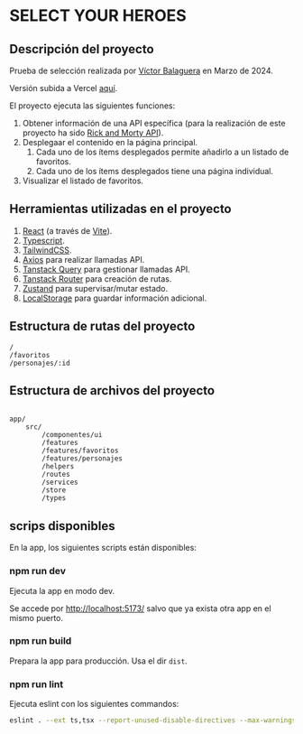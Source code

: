 # SELECT YOUR HEROES

## Descripción del proyecto

Prueba de selección realizada por [Víctor Balaguera](https://www.balaguera.es/) en Marzo de 2024.

Versión subida a Vercel [aquí](https://select-your-heroes.vercel.app/).

El proyecto ejecuta las siguientes funciones:

1. Obtener información de una API específica (para la realización de este proyecto ha sido [Rick and Morty API](https://rickandmortyapi.com/documentation)).
2. Desplegaar el contenido en la página principal.
   1. Cada uno de los ítems desplegados permite añadirlo a un listado de favoritos.
   2. Cada uno de los ítems desplegados tiene una página individual.
3. Visualizar el listado de favoritos.

## Herramientas utilizadas en el proyecto

1. [React](https://es.react.dev/reference/react) (a través de [Vite](https://vitejs.dev/guide/)).
2. [Typescript](https://www.typescriptlang.org/).
3. [TailwindCSS](https://tailwindcss.com/).
4. [Axios](https://axios-http.com/es/docs/intro) para realizar llamadas API.
5. [Tanstack Query](https://tanstack.com/query/latest/docs/framework/react/overview) para gestionar llamadas API.
6. [Tanstack Router](https://tanstack.com/router/latest/docs/framework/react/overview) para creación de rutas.
7. [Zustand](https://docs.pmnd.rs/zustand/getting-started/introduction) para supervisar/mutar estado.
8. [LocalStorage](https://developer.mozilla.org/es/docs/Web/API/Window/localStorage) para guardar información adicional.

## Estructura de rutas del proyecto

```
/
/favoritos
/personajes/:id
```

## Estructura de archivos del proyecto

```

app/
    src/
        /componentes/ui
        /features
        /features/favoritos
        /features/personajes
        /helpers
        /routes
        /services
        /store
        /types

```

## scrips disponibles

En la app, los siguientes scripts están disponibles:

### npm run dev

Ejecuta la app en modo dev.

Se accede por [http://localhost:5173/](http://localhost:5173/) salvo que ya exista otra app en el mismo puerto.

### npm run build

Prepara la app para producción.
Usa el dir `dist`.

### npm run lint

Ejecuta eslint con los siguientes commandos:

```sh
eslint . --ext ts,tsx --report-unused-disable-directives --max-warnings 0
```
